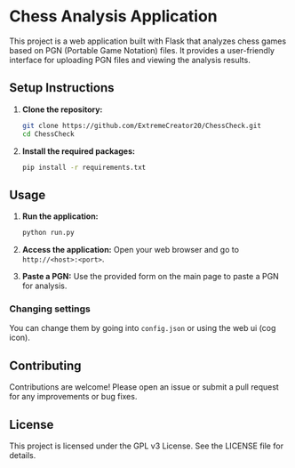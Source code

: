 # Chess Analysis Application

This project is a web application built with Flask that analyzes chess games based on PGN (Portable Game Notation) files. It provides a user-friendly interface for uploading PGN files and viewing the analysis results.

## Setup Instructions

1. **Clone the repository:**

   ``` bash
   git clone https://github.com/ExtremeCreator20/ChessCheck.git
   cd ChessCheck
   ```

2. **Install the required packages:**

   ``` bash
   pip install -r requirements.txt
   ```

## Usage

1. **Run the application:**

   ``` bash
   python run.py
   ```

2. **Access the application:**
   Open your web browser and go to `http://<host>:<port>`.

3. **Paste a PGN:**
   Use the provided form on the main page to paste a PGN for analysis.

### Changing settings

You can change them by going into `config.json` or using the web ui (cog icon).

## Contributing

Contributions are welcome! Please open an issue or submit a pull request for any improvements or bug fixes.

## License

This project is licensed under the GPL v3 License. See the LICENSE file for details.

